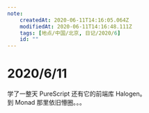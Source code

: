 ```yaml
---
note:
    createdAt: 2020-06-11T14:16:05.064Z
    modifiedAt: 2020-06-11T14:16:48.111Z
    tags: [地点/中国/北京, 日记/2020/6]
    id: ""
---
```

# 2020/6/11

学了一整天 PureScript 还有它的前端库 Halogen。  
到 Monad 那里依旧懵圈。。。